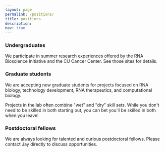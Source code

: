 ```yaml
---
layout: page
permalink: /positions/
title: positions
description:
nav: true
---
```


### Undergraduates

We participate in summer research experiences offered by the RNA
Bioscience Initiative and the CU Cancer Center. See those sites for
details.

### Graduate students

We are accepting new graduate students for projects focused on RNA
biology, technology development, RNA therapeutics, and computational
biology.

Projects in the lab often combine "wet" and "dry" skill sets. While you
don't need to be skilled in both starting out, you can bet you'll be
skilled in both when you leave! 

### Postdoctoral fellows

We are always looking for talented and curious postdoctoral fellows.
Please contact Jay directly to discuss opportunities.

